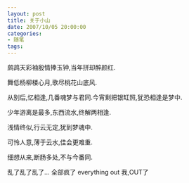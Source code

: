 ```yaml
---
layout: post
title: 关于小山
date: 2007/10/05 20:00:00
categories: 
- 随笔
tags: 
---
```


鹧鸪天彩袖殷情捧玉钟,当年拼却醉颜红.

舞低杨柳楼心月,歌尽桃花山底风.

从别后,忆相逢,几番魂梦与君同.今宵剩把银缸照,犹恐相逢是梦中.

少年游离是最多,东西流水,终解两相逢.

浅情终似,行云无定,犹到梦魂中.

可怜人意,薄于云水,佳会更难重.

细想从来,断肠多处,不与今番同. 

乱了乱了乱了... 全部疯了 everything out 我,OUT了
